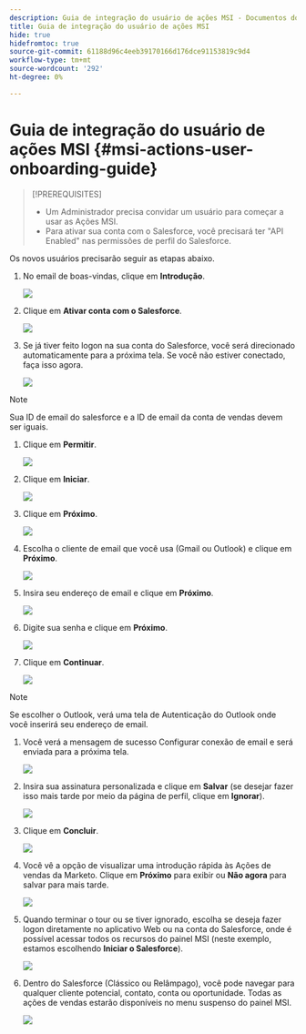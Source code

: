 ```yaml
---
description: Guia de integração do usuário de ações MSI - Documentos do Marketo - Documentação do produto
title: Guia de integração do usuário de ações MSI
hide: true
hidefromtoc: true
source-git-commit: 61188d96c4eeb39170166d176dce91153819c9d4
workflow-type: tm+mt
source-wordcount: '292'
ht-degree: 0%

---
```


# Guia de integração do usuário de ações MSI {#msi-actions-user-onboarding-guide}

>[!PREREQUISITES]
>
>* Um Administrador precisa convidar um usuário para começar a usar as Ações MSI.
>* Para ativar sua conta com o Salesforce, você precisará ter &quot;API Enabled&quot; nas permissões de perfil do Salesforce.


Os novos usuários precisarão seguir as etapas abaixo.

1. No email de boas-vindas, clique em **Introdução**.

   ![](assets/msi-actions-user-onboarding-guide-1.png)

1. Clique em **Ativar conta com o Salesforce**.

   ![](assets/msi-actions-user-onboarding-guide-2.png)

1. Se já tiver feito logon na sua conta do Salesforce, você será direcionado automaticamente para a próxima tela. Se você não estiver conectado, faça isso agora.

   ![](assets/msi-actions-user-onboarding-guide-3.png)

>[!NOTE]
>
>Sua ID de email do salesforce e a ID de email da conta de vendas devem ser iguais.

1. Clique em **Permitir**.

   ![](assets/msi-actions-user-onboarding-guide-4.png)

1. Clique em **Iniciar**.

   ![](assets/msi-actions-user-onboarding-guide-5.png)

1. Clique em **Próximo**.

   ![](assets/msi-actions-user-onboarding-guide-6.png)

1. Escolha o cliente de email que você usa (Gmail ou Outlook) e clique em **Próximo**.

   ![](assets/msi-actions-user-onboarding-guide-7.png)

1. Insira seu endereço de email e clique em **Próximo**.

   ![](assets/msi-actions-user-onboarding-guide-8.png)

1. Digite sua senha e clique em **Próximo**.

   ![](assets/msi-actions-user-onboarding-guide-9.png)

1. Clique em **Continuar**.

   ![](assets/msi-actions-user-onboarding-guide-10.png)

>[!NOTE]
>
>Se escolher o Outlook, verá uma tela de Autenticação do Outlook onde você inserirá seu endereço de email.

1. Você verá a mensagem de sucesso Configurar conexão de email e será enviada para a próxima tela.

   ![](assets/msi-actions-user-onboarding-guide-11.png)

1. Insira sua assinatura personalizada e clique em **Salvar** (se desejar fazer isso mais tarde por meio da página de perfil, clique em **Ignorar**).

   ![](assets/msi-actions-user-onboarding-guide-12.png)

1. Clique em **Concluir**.

   ![](assets/msi-actions-user-onboarding-guide-13.png)

1. Você vê a opção de visualizar uma introdução rápida às Ações de vendas da Marketo. Clique em **Próximo** para exibir ou **Não agora** para salvar para mais tarde.

   ![](assets/msi-actions-user-onboarding-guide-14.png)

1. Quando terminar o tour ou se tiver ignorado, escolha se deseja fazer logon diretamente no aplicativo Web ou na conta do Salesforce, onde é possível acessar todos os recursos do painel MSI (neste exemplo, estamos escolhendo **Iniciar o Salesforce**).

   ![](assets/msi-actions-user-onboarding-guide-15.png)

1. Dentro do Salesforce (Clássico ou Relâmpago), você pode navegar para qualquer cliente potencial, contato, conta ou oportunidade. Todas as ações de vendas estarão disponíveis no menu suspenso do painel MSI.

   ![](assets/msi-actions-user-onboarding-guide-16.png)
